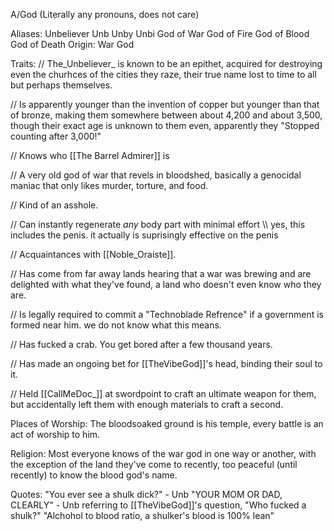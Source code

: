 A/God (Literally any pronouns, does not care)

Aliases:
 Unbeliever
 Unb
 Unby
 Unbi
 God of War
 God of Fire
 God of Blood
 God of Death
Origin: War God

Traits:
 // The_Unbeliever_ is known to be an epithet, acquired for destroying even the churhces of the cities they raze, their true name lost to time to all but perhaps themselves.

 // Is apparently younger than the invention of copper but younger than that of bronze, making them somewhere between about 4,200 and about 3,500, though their exact age is unknown to them even, apparently they "Stopped counting after 3,000!"
 
 // Knows who [[The Barrel Admirer]] is

 // A very old god of war that revels in bloodshed, basically a genocidal maniac that only likes murder, torture, and food. 
 
 // Kind of an asshole. 

 // Can instantly regenerate _any_ body part with minimal effort
      \\\ yes, this includes the penis. it actually is suprisingly effective on the penis
 
 // Acquaintances with [[Noble_Oraiste]].
 
  // Has come from far away lands hearing that a war was brewing and are delighted with what they've found, a land who doesn't even know who they are.

 // Is legally required to commit a "Technoblade Refrence" if a government is formed near him. we do not know what this means.

 // Has fucked a crab. You get bored after a few thousand years.

 // Has made an ongoing bet for [[TheVibeGod]]'s head, binding their soul to it.

 // Held [[CallMeDoc_]] at swordpoint to craft an ultimate weapon for them, but accidentally left them with enough materials to craft a second.

Places of Worship: The bloodsoaked ground is his temple, every battle is an act of worship to him. 

Religion: Most everyone knows of the war god in one way or another, with the exception of the land they've come to recently, too peaceful (until recently) to know the blood god's name. 

Quotes:
 "You ever see a shulk dick?" - Unb
 "YOUR MOM OR DAD, CLEARLY" - Unb referring to [[TheVibeGod]]'s question, "Who fucked a shulk?"
 "Alchohol to blood ratio, a shulker's blood is 100% lean"